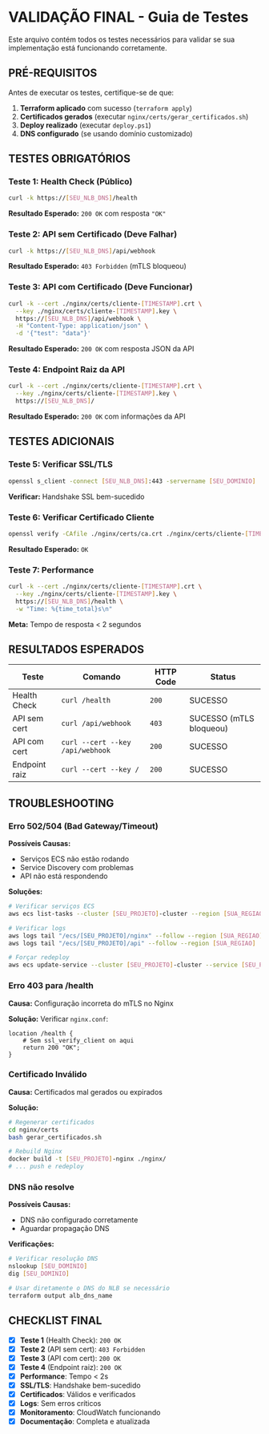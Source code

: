 # VALIDAÇÃO FINAL - Guia de Testes

Este arquivo contém todos os testes necessários para validar se sua implementação está funcionando corretamente.

## PRÉ-REQUISITOS

Antes de executar os testes, certifique-se de que:

1. **Terraform aplicado** com sucesso (`terraform apply`)
2. **Certificados gerados** (executar `nginx/certs/gerar_certificados.sh`)
3. **Deploy realizado** (executar `deploy.ps1`)
4. **DNS configurado** (se usando domínio customizado)

## TESTES OBRIGATÓRIOS

### **Teste 1: Health Check (Público)**
```bash
curl -k https://[SEU_NLB_DNS]/health
```
**Resultado Esperado:** `200 OK` com resposta `"OK"`

### **Teste 2: API sem Certificado (Deve Falhar)**
```bash
curl -k https://[SEU_NLB_DNS]/api/webhook
```
**Resultado Esperado:** `403 Forbidden` (mTLS bloqueou)

### **Teste 3: API com Certificado (Deve Funcionar)**
```bash
curl -k --cert ./nginx/certs/cliente-[TIMESTAMP].crt \
  --key ./nginx/certs/cliente-[TIMESTAMP].key \
  https://[SEU_NLB_DNS]/api/webhook \
  -H "Content-Type: application/json" \
  -d '{"test": "data"}'
```
**Resultado Esperado:** `200 OK` com resposta JSON da API

### **Teste 4: Endpoint Raiz da API**
```bash
curl -k --cert ./nginx/certs/cliente-[TIMESTAMP].crt \
  --key ./nginx/certs/cliente-[TIMESTAMP].key \
  https://[SEU_NLB_DNS]/
```
**Resultado Esperado:** `200 OK` com informações da API

## TESTES ADICIONAIS

### **Teste 5: Verificar SSL/TLS**
```bash
openssl s_client -connect [SEU_NLB_DNS]:443 -servername [SEU_DOMINIO] | head -20
```
**Verificar:** Handshake SSL bem-sucedido

### **Teste 6: Verificar Certificado Cliente**
```bash
openssl verify -CAfile ./nginx/certs/ca.crt ./nginx/certs/cliente-[TIMESTAMP].crt
```
**Resultado Esperado:** `OK`

### **Teste 7: Performance**
```bash
curl -k --cert ./nginx/certs/cliente-[TIMESTAMP].crt \
  --key ./nginx/certs/cliente-[TIMESTAMP].key \
  https://[SEU_NLB_DNS]/health \
  -w "Time: %{time_total}s\n"
```
**Meta:** Tempo de resposta < 2 segundos

## RESULTADOS ESPERADOS

| **Teste** | **Comando** | **HTTP Code** | **Status** |
|-----------|-------------|---------------|------------|
| Health Check | `curl /health` | `200` | SUCESSO |
| API sem cert | `curl /api/webhook` | `403` | SUCESSO (mTLS bloqueou) |
| API com cert | `curl --cert --key /api/webhook` | `200` | SUCESSO |
| Endpoint raiz | `curl --cert --key /` | `200` | SUCESSO |

## TROUBLESHOOTING

### **Erro 502/504 (Bad Gateway/Timeout)**
**Possíveis Causas:**
- Serviços ECS não estão rodando
- Service Discovery com problemas
- API não está respondendo

**Soluções:**
```bash
# Verificar serviços ECS
aws ecs list-tasks --cluster [SEU_PROJETO]-cluster --region [SUA_REGIAO]

# Verificar logs
aws logs tail "/ecs/[SEU_PROJETO]/nginx" --follow --region [SUA_REGIAO]
aws logs tail "/ecs/[SEU_PROJETO]/api" --follow --region [SUA_REGIAO]

# Forçar redeploy
aws ecs update-service --cluster [SEU_PROJETO]-cluster --service [SEU_PROJETO]-nginx-service --force-new-deployment --region [SUA_REGIAO]
```

### **Erro 403 para /health**
**Causa:** Configuração incorreta do mTLS no Nginx

**Solução:** Verificar `nginx.conf`:
```nginx
location /health {
    # Sem ssl_verify_client on aqui
    return 200 "OK";
}
```

### **Certificado Inválido**
**Causa:** Certificados mal gerados ou expirados

**Solução:**
```bash
# Regenerar certificados
cd nginx/certs
bash gerar_certificados.sh

# Rebuild Nginx
docker build -t [SEU_PROJETO]-nginx ./nginx/
# ... push e redeploy
```

### **DNS não resolve**
**Possíveis Causas:**
- DNS não configurado corretamente
- Aguardar propagação DNS

**Verificações:**
```bash
# Verificar resolução DNS
nslookup [SEU_DOMINIO]
dig [SEU_DOMINIO]

# Usar diretamente o DNS do NLB se necessário
terraform output alb_dns_name
```

## CHECKLIST FINAL

- [x] **Teste 1** (Health Check): `200 OK`
- [x] **Teste 2** (API sem cert): `403 Forbidden`  
- [x] **Teste 3** (API com cert): `200 OK`
- [x] **Teste 4** (Endpoint raiz): `200 OK`
- [x] **Performance**: Tempo < 2s
- [x] **SSL/TLS**: Handshake bem-sucedido
- [x] **Certificados**: Válidos e verificados
- [x] **Logs**: Sem erros críticos
- [x] **Monitoramento**: CloudWatch funcionando
- [x] **Documentação**: Completa e atualizada